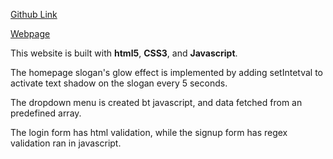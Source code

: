 <p><a href="https://github.com/villysiu/SBA-HTML-JS">Github Link</a></p>
<p><a href="https://villysiu.github.io/SBA-HTML-JS/pages/home.html">Webpage</a></p>

<p>This website is built with <b>html5</b>, <b>CSS3</b>, and <b>Javascript</b>.</p>
<p>The homepage slogan's glow effect is implemented by adding setIntetval to activate text shadow on the slogan every 5 seconds.</p>

<p> The dropdown menu is created bt javascript, and data fetched from an predefined array.</p>

<p>The login form has html validation, while the signup form has regex validation ran in javascript.</p>



